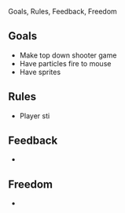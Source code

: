 Goals, Rules, Feedback, Freedom

## Goals ##
- Make top down shooter game
- Have particles fire to mouse
- Have sprites

## Rules ##
- Player sti

## Feedback ##
- 

## Freedom ##
- 